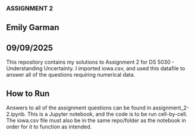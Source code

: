 ### ASSIGNMENT 2
## Emily Garman
## 09/09/2025

This repository contains my solutions to Assignment 2 for DS 5030 - Understanding Uncertainty. I imported iowa.csv, and used this datafile to answer all of the questions requiring numerical data.

## How to Run
Answers to all of the assignment questions can be found in assignment_2-2.ipynb. This is a Jupyter notebook, and the code is to be run cell-by-cell. The iowa.csv file must also be in the same repo/folder as the notebook in order for it to function as intended.